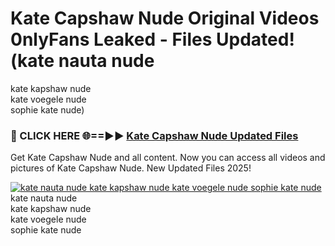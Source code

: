 # Kate Capshaw Nude Original Videos 0nlyFans Leaked - Files Updated! (kate nauta nude<br>
kate kapshaw nude<br>
kate voegele nude<br>
sophie kate nude)

<h3>🔴 CLICK HERE 🌐==►► <a href="https://tinyurl.com/2p9ay9w9" rel="nofollow">Kate Capshaw Nude Updated Files</a></h3>

Get Kate Capshaw Nude and all content. Now you can access all videos and pictures of Kate Capshaw Nude. New Updated Files 2025!

[![kate nauta nude<br>
kate kapshaw nude<br>
kate voegele nude<br>
sophie kate nude](https://i.imgur.com/KQgVmj3.gif)](https://tinyurl.com/2p9ay9w9)
kate nauta nude<br>
kate kapshaw nude<br>
kate voegele nude<br>
sophie kate nude